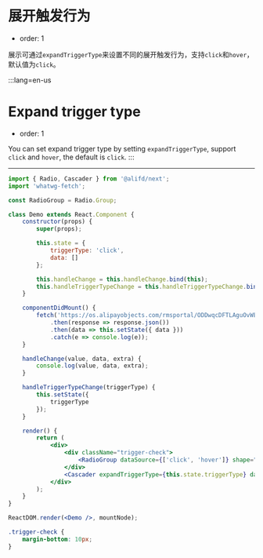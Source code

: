 # 展开触发行为

- order: 1

展示可通过`expandTriggerType`来设置不同的展开触发行为，支持`click`和`hover`，默认值为`click`。

:::lang=en-us
# Expand trigger type

- order: 1

You can set expand trigger type by setting `expandTriggerType`, support `click` and `hover`, the default is `click`.
:::

---

````jsx
import { Radio, Cascader } from '@alifd/next';
import 'whatwg-fetch';

const RadioGroup = Radio.Group;

class Demo extends React.Component {
    constructor(props) {
        super(props);

        this.state = {
            triggerType: 'click',
            data: []
        };

        this.handleChange = this.handleChange.bind(this);
        this.handleTriggerTypeChange = this.handleTriggerTypeChange.bind(this);
    }

    componentDidMount() {
        fetch('https://os.alipayobjects.com/rmsportal/ODDwqcDFTLAguOvWEolX.json')
            .then(response => response.json())
            .then(data => this.setState({ data }))
            .catch(e => console.log(e));
    }

    handleChange(value, data, extra) {
        console.log(value, data, extra);
    }

    handleTriggerTypeChange(triggerType) {
        this.setState({
            triggerType
        });
    }

    render() {
        return (
            <div>
                <div className="trigger-check">
                    <RadioGroup dataSource={['click', 'hover']} shape="button" value={this.state.triggerType} onChange={this.handleTriggerTypeChange} />
                </div>
                <Cascader expandTriggerType={this.state.triggerType} dataSource={this.state.data} onChange={this.handleChange} />
            </div>
        );
    }
}

ReactDOM.render(<Demo />, mountNode);
````

```` css
.trigger-check {
    margin-bottom: 10px;
}
````
